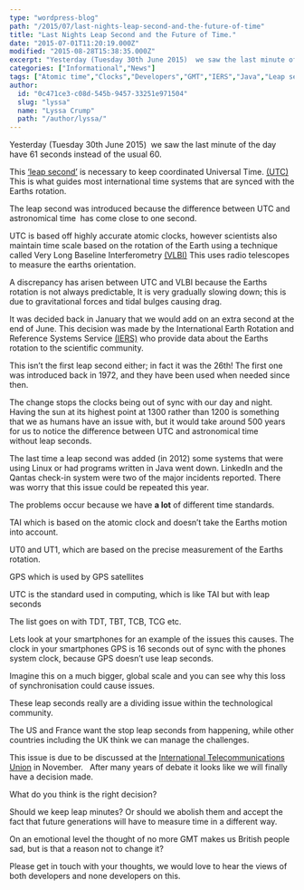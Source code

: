 ```yaml
---
type: "wordpress-blog"
path: "/2015/07/last-nights-leap-second-and-the-future-of-time"
title: "Last Nights Leap Second and the Future of Time."
date: "2015-07-01T11:20:19.000Z"
modified: "2015-08-28T15:38:35.000Z"
excerpt: "Yesterday (Tuesday 30th June 2015)  we saw the last minute of the day have 61 seconds instead of the usual 60. This ‘leap second’ is necessary to keep coordinated Universal Time. (UTC) This is what guides most international time systems that are synced with the Earths rotation. The leap second was introduced because the difference between …"
categories: ["Informational","News"]
tags: ["Atomic time","Clocks","Developers","GMT","IERS","Java","Leap seconds","Linux","News","Time","UTC","VLBI"]
author:
  id: "0c471ce3-c08d-545b-9457-33251e971504"
  slug: "lyssa"
  name: "Lyssa Crump"
  path: "/author/lyssa/"
---
```

Yesterday (Tuesday 30th June 2015)  we saw the last minute of the day have 61 seconds instead of the usual 60.

This [‘leap second’](https://en.wikipedia.org/wiki/Leap_second) is necessary to keep coordinated Universal Time. [(UTC)](http://www.timeanddate.com/time/aboututc.html) This is what guides most international time systems that are synced with the Earths rotation.

The leap second was introduced because the difference between UTC and astronomical time  has come close to one second.

UTC is based off highly accurate atomic clocks, however scientists also maintain time scale based on the rotation of the Earth using a technique called Very Long Baseline Interferometry [(VLBI)](http://www.cpi.com/projects/vlbi.html) This uses radio telescopes to measure the earths orientation.

A discrepancy has arisen between UTC and VLBI because the Earths rotation is not always predictable, It is very gradually slowing down; this is due to gravitational forces and tidal bulges causing drag.

It was decided back in January that we would add on an extra second at the end of June. This decision was made by the International Earth Rotation and Reference Systems Service [(IERS)](http://www.iers.org/IERS/EN/Home/home_node.html) who provide data about the Earths rotation to the scientific community.

This isn’t the first leap second either; in fact it was the 26th! The first one was introduced back in 1972, and they have been used when needed since then.

The change stops the clocks being out of sync with our day and night. Having the sun at its highest point at 1300 rather than 1200 is something that we as humans have an issue with, but it would take around 500 years for us to notice the difference between UTC and astronomical time without leap seconds.

The last time a leap second was added (in 2012) some systems that were using Linux or had programs written in Java went down. LinkedIn and the Qantas check-in system were two of the major incidents reported. There was worry that this issue could be repeated this year.

The problems occur because we have **a lot** of different time standards.

TAI which is based on the atomic clock and doesn’t take the Earths motion into account.

UT0 and UT1, which are based on the precise measurement of the Earths rotation.

GPS which is used by GPS satellites

UTC is the standard used in computing, which is like TAI but with leap seconds

The list goes on with TDT, TBT, TCB, TCG etc.

Lets look at your smartphones for an example of the issues this causes. The clock in your smartphones GPS is 16 seconds out of sync with the phones system clock, because GPS doesn’t use leap seconds.

Imagine this on a much bigger, global scale and you can see why this loss of synchronisation could cause issues.

These leap seconds really are a dividing issue within the technological community.

The US and France want the stop leap seconds from happening, while other countries including the UK think we can manage the challenges.

This issue is due to be discussed at the [International Telecommunications Union](http://www.itu.int/en/Pages/default.aspx) in November.   After many years of debate it looks like we will finally have a decision made.

What do you think is the right decision?

Should we keep leap minutes? Or should we abolish them and accept the fact that future generations will have to measure time in a different way.

On an emotional level the thought of no more GMT makes us British people sad, but is that a reason not to change it?

Please get in touch with your thoughts, we would love to hear the views of both developers and none developers on this.
